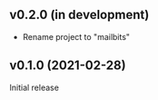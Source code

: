 v0.2.0 (in development)
-----------------------
- Rename project to "mailbits"

v0.1.0 (2021-02-28)
-------------------
Initial release
